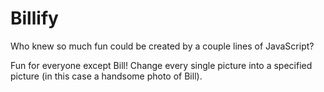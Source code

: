 # Billify

Who knew so much fun could be created by a couple lines of JavaScript?

Fun for everyone except Bill!
Change every single picture into a specified picture (in this case a handsome photo of Bill).



